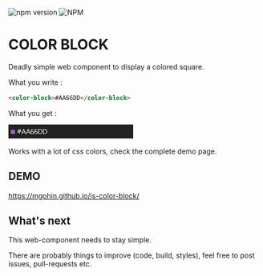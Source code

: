 ![npm version](https://img.shields.io/npm/v/color-block) ![NPM](https://img.shields.io/npm/l/color-block)

# COLOR BLOCK

Deadly simple web component to display a colored square.

What you write :
```html
<color-block>#AA66DD</color-block>
```
What you get :

![example](images/example.png)

Works with a lot of css colors, check the complete demo page.

## DEMO

https://mgohin.github.io/js-color-block/

## What's next
This web-component needs to stay simple. 

There are probably things to improve (code, build, styles), 
feel free to post issues, pull-requests etc.
